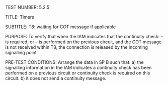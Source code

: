 TEST NUMBER:     5.2.5

TITLE:           Timers

SUBTITLE:        T8: waiting for COT message if applicable

PURPOSE:         To verify that when the IAM indicates that the continuity check:
                 – is required; or
                 – is performed on the previous circuit, and the COT message is not received within T8, the connection is released by the incoming signalling point


PRE-TEST CONDITIONS:    Arrange the data in SP B such that:
                        a) the signalling information in the IAM indicates a continuity check has been performed
                            on a previous circuit or continuity check is required on this circuit.
                        b) it does not send a continuity message.


